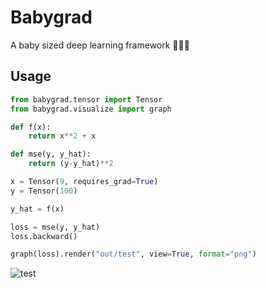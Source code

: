 # Babygrad
A baby sized deep learning framework 👼🏻🔢

## Usage

```python
from babygrad.tensor import Tensor
from babygrad.visualize import graph

def f(x):
    return x**2 + x

def mse(y, y_hat):
    return (y-y_hat)**2

x = Tensor(9, requires_grad=True)
y = Tensor(100)

y_hat = f(x)

loss = mse(y, y_hat)
loss.backward()

graph(loss).render("out/test", view=True, format="png")
```

<!-- Outputs the following picture -->
![test](out/test.png)
